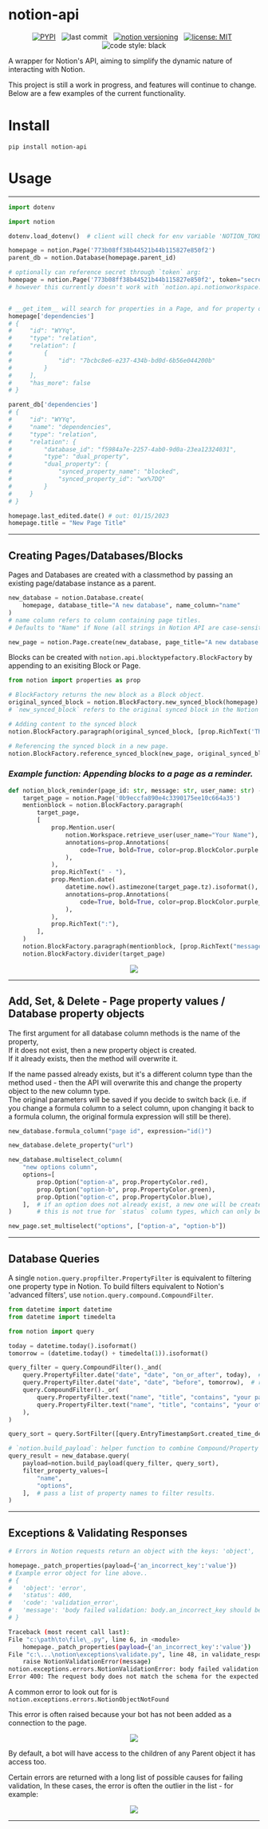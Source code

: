 # notion-api

<p align="center">
    <a href="https://pypi.org/project/notion-api"><img alt="PYPI" src="https://img.shields.io/pypi/v/notion-api"></a>
    &nbsp;
    <img alt="last commit" src="https://img.shields.io/github/last-commit/ayvi-0001/notion-api?color=%239146ff"></a>
    &nbsp;
    <a href="https://developers.notion.com/reference/versioning"><img alt="notion versioning" src="https://img.shields.io/static/v1?label=notion-API-version&message=2022-06-28&color=%232e1a00"></a>
    &nbsp;
    <a href="https://github.com/ayvi-0001/notion-api/blob/main/LICENSE"><img alt="license: MIT" src="https://img.shields.io/static/v1?label=license&message=MIT&color=informational"></a>
    &nbsp;
    <img alt="code style: black" src="https://img.shields.io/static/v1?label=code%20style&message=black&color=000000"></a>
</p>

 
A wrapper for Notion's API, aiming to simplify the dynamic nature of interacting with Notion.  

This project is still a work in progress, and features will continue to change. Below are a few examples of the current functionality. 

# Install
```
pip install notion-api
```

# Usage
---
```py
import dotenv

import notion

dotenv.load_dotenv()  # client will check for env variable 'NOTION_TOKEN',

homepage = notion.Page('773b08ff38b44521b44b115827e850f2')
parent_db = notion.Database(homepage.parent_id)

# optionally can reference secret through `token` arg:
homepage = notion.Page('773b08ff38b44521b44b115827e850f2', token="secret_n2m52d1***")
# however this currently doesn't work with `notion.api.notionworkspace.Workspace`.


# __get_item__ will search for properties in a Page, and for property objects in a Database.
homepage['dependencies']
# {
#     "id": "WYYq",
#     "type": "relation",
#     "relation": [
#         {
#             "id": "7bcbc8e6-e237-434b-bd0d-6b56e044200b"
#         }
#     ],
#     "has_more": false
# }

parent_db['dependencies']
# {
#     "id": "WYYq",
#     "name": "dependencies",
#     "type": "relation",
#     "relation": {
#         "database_id": "f5984a7e-2257-4ab0-9d0a-23ea12324031",
#         "type": "dual_property",
#         "dual_property": {
#             "synced_property_name": "blocked",
#             "synced_property_id": "wx%7DQ"
#         }
#     }
# }

homepage.last_edited.date() # out: 01/15/2023
homepage.title = "New Page Title"
```

---
## Creating Pages/Databases/Blocks

Pages and Databases are created with a classmethod by passing an existing page/database instance as a parent.

```py
new_database = notion.Database.create(
    homepage, database_title="A new database", name_column="name"
) 
# name column refers to column containing page titles. 
# Defaults to "Name" if None (all strings in Notion API are case-sensitive).

new_page = notion.Page.create(new_database, page_title="A new database row")
```

Blocks can be created with `notion.api.blocktypefactory.BlockFactory` by appending to an exisiting Block or Page.
```py
from notion import properties as prop

# BlockFactory returns the new block as a Block object.
original_synced_block = notion.BlockFactory.new_synced_block(homepage)
# `new_synced_block` refers to the original synced block in the Notion UI.

# Adding content to the synced block
notion.BlockFactory.paragraph(original_synced_block, [prop.RichText('This is a synced block.')])

# Referencing the synced block in a new page.
notion.BlockFactory.reference_synced_block(new_page, original_synced_block.id)
```

### _Example function: Appending blocks to a page as a reminder._

```py
def notion_block_reminder(page_id: str, message: str, user_name: str) -> None:
    target_page = notion.Page('0b9eccfa890e4c3390175ee10c664a35')
    mentionblock = notion.BlockFactory.paragraph(
        target_page,
        [
            prop.Mention.user(
                notion.Workspace.retrieve_user(user_name="Your Name"),
                annotations=prop.Annotations(
                    code=True, bold=True, color=prop.BlockColor.purple
                ),
            ),
            prop.RichText(" - "),
            prop.Mention.date(
                datetime.now().astimezone(target_page.tz).isoformat(),
                annotations=prop.Annotations(
                    code=True, bold=True, color=prop.BlockColor.purple_background
                ),
            ),
            prop.RichText(":"),
        ],
    )
    notion.BlockFactory.paragraph(mentionblock, [prop.RichText("message here")])
    notion.BlockFactory.divider(target_page)
```

<p align="center">
    <img src="https://raw.githubusercontent.com/ayvi-0001/notion-api/main/images/example_function_reminder.png">  
</p>

---
## Add, Set, & Delete - Page property values / Database property objects

The first argument for all database column methods is the name of the property,  
If it does not exist, then a new property object is created.  
If it already exists, then the method will overwrite it.

If the name passed already exists, but it's a different column type than the method used - then the API will overwrite this and change the property object to the new column type.  
The original parameters will be saved if you decide to switch back (i.e. if you change a formula column to a select column, upon changing it back to a formula column, the original formula expression will still be there).   

```py
new_database.formula_column("page id", expression="id()")

new_database.delete_property("url")

new_database.multiselect_column(
    "new options column",
    options=[
        prop.Option("option-a", prop.PropertyColor.red),
        prop.Option("option-b", prop.PropertyColor.green),
        prop.Option("option-c", prop.PropertyColor.blue),
    ],  # if an option does not already exist, a new one will be created with a random color.
)       # this is not true for `status` column types, which can only be edited via UI.

new_page.set_multiselect("options", ["option-a", "option-b"])
```

---
## Database Queries

A single `notion.query.propfilter.PropertyFilter` is equivalent to filtering one property type in Notion.
To build filters equivalent to Notion's 'advanced filters', use `notion.query.compound.CompoundFilter`.

```py
from datetime import datetime
from datetime import timedelta

from notion import query

today = datetime.today().isoformat()
tomorrow = (datetime.today() + timedelta(1)).isoformat()

query_filter = query.CompoundFilter()._and(
    query.PropertyFilter.date("date", "date", "on_or_after", today),  # required
    query.PropertyFilter.date("date", "date", "before", tomorrow),  # required
    query.CompoundFilter()._or(
        query.PropertyFilter.text("name", "title", "contains", "your page title"),  # either this
        query.PropertyFilter.text("name", "title", "contains", "your other page title"),  # or this
    ),
)

query_sort = query.SortFilter([query.EntryTimestampSort.created_time_descending()])

# `notion.build_payload`: helper function to combine Compound/Property filters && Sort filters.
query_result = new_database.query(
    payload=notion.build_payload(query_filter, query_sort),
    filter_property_values=[
        "name",
        "options",
    ],  # pass a list of property names to filter results.
)
```
---

## Exceptions & Validating Responses

```py
# Errors in Notion requests return an object with the keys: 'object', 'status', 'code', and 'message'

homepage._patch_properties(payload={'an_incorrect_key':'value'})
# Example error object for line above..
# {
#   'object': 'error', 
#   'status': 400, 
#   'code': 'validation_error', 
#   'message': 'body failed validation: body.an_incorrect_key should be not present, instead was `"value"`.'
# }
```

```sh
Traceback (most recent call last):
File "c:\path\to\file\_.py", line 6, in <module>
    homepage._patch_properties(payload={'an_incorrect_key':'value'})
File "c:\...\notion\exceptions\validate.py", line 48, in validate_response
    raise NotionValidationError(message)
notion.exceptions.errors.NotionValidationError: body failed validation: body.an_incorrect_key should be not present, instead was `"value"`.
Error 400: The request body does not match the schema for the expected parameters.
```

A common error to look out for is `notion.exceptions.errors.NotionObjectNotFound`  

This error is often raised because your bot has not been added as a connection to the page.  

<p align="center">
    <img src="https://raw.githubusercontent.com/ayvi-0001/notion-api/main/images/directory_add_connections.png">  
</p>

By default, a bot will have access to the children of any Parent object it has access too.

Certain errors are returned with a long list of possible causes for failing validation,
In these cases, the error is often the outlier in the list - for example:

<p align="center">
    <img src="https://raw.githubusercontent.com/ayvi-0001/notion-api/main/images/append_child_block_error.png"> 
</p>

---